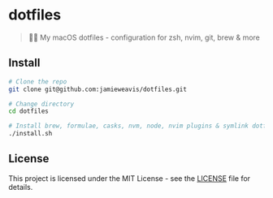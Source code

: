 # dotfiles

> 👨‍💻️ My macOS dotfiles - configuration for zsh, nvim, git, brew & more

## Install

```bash
# Clone the repo
git clone git@github.com:jamieweavis/dotfiles.git

# Change directory
cd dotfiles

# Install brew, formulae, casks, nvm, node, nvim plugins & symlink dotfiles
./install.sh
```

## License

This project is licensed under the MIT License - see the [LICENSE](LICENSE) file for details.
